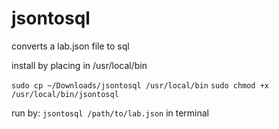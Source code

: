 # jsontosql
converts a lab.json file to sql

install by placing in /usr/local/bin

`sudo cp ~/Downloads/jsontosql /usr/local/bin`
`sudo chmod +x /usr/local/bin/jsontosql`

run by:
`jsontosql /path/to/lab.json` in terminal
